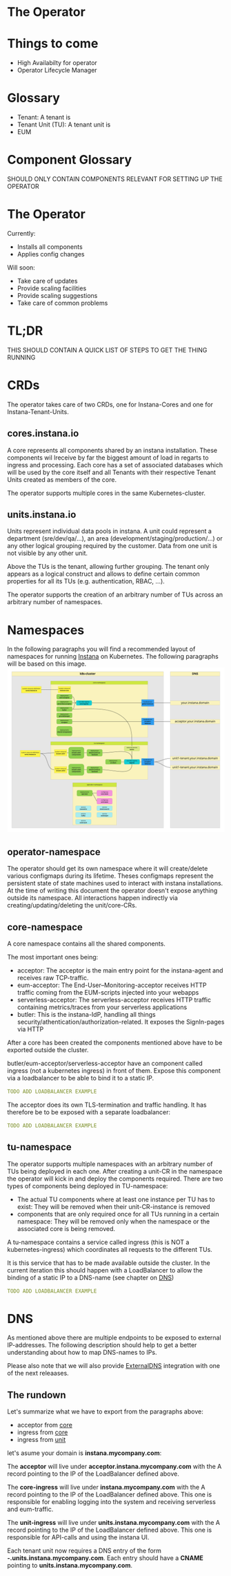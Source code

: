 # The Operator

# Things to come
- High Availabilty for operator
- Operator Lifecycle Manager

# Glossary

- Tenant: A tenant is
- Tenant Unit (TU): A tenant unit is
- EUM

# Component Glossary

SHOULD ONLY CONTAIN COMPONENTS RELEVANT FOR SETTING UP THE OPERATOR

# The Operator

Currently:
- Installs all components
- Applies config changes

Will soon:
- Take care of updates
- Provide scaling facilities
- Provide scaling suggestions
- Take care of common problems

# TL;DR
THIS SHOULD CONTAIN A QUICK LIST OF STEPS TO GET THE THING RUNNING

# CRDs

The operator takes care of two CRDs, one for Instana-Cores and one for Instana-Tenant-Units.

## cores.instana.io
A core represents all components shared by an instana installation. These components wil lreceive by far the biggest amount
of load in regarts to ingress and processing. 
Each core has a set of associated databases which will be used by the core itself and all Tenants with their respective 
Tenant Units created as members of the core.

The operator supports multiple cores in the same Kubernetes-cluster.

## units.instana.io
Units represent individual data pools in instana. A unit could represent a department (sre/dev/qa/...), 
an area (development/staging/production/...) or any other logical grouping required by the customer. Data from one unit
is not visible by any other unit.

Above the TUs is the tenant, allowing further grouping. The tenant only appears as a logical construct and allows to define
certain common properties for all its TUs (e.g. authentication, RBAC, ...).

The operator supports the creation of an arbitrary number of TUs across an arbitrary number of namespaces. 

# Namespaces
In the following paragraphs you will find a recommended layout of namespaces for running [Instana](https://www.instana.com/) on Kubernetes.
The following paragraphs will be based on this image.
![Namespace Layout](images/namespace_structure.jpg)

## operator-namespace
The operator should get its own namespace where it will create/delete various configmaps during its lifetime. Theses configmaps
represent the persistent state of state machines used to interact with instana installations.
At the time of writing this document the operator doesn't expose anything outside its namespace. 
All interactions happen indirectly via creating/updating/deleting the unit/core-CRs.

## core-namespace
A core namespace contains all the shared components. 

The most important ones being:

- acceptor: The acceptor is the main entry point for the instana-agent and receives raw TCP-traffic.
- eum-acceptor: The End-User–Monitoring-acceptor receives HTTP traffic coming from the EUM-scripts injected into your webapps
- serverless-acceptor: The serverless-acceptor receives HTTP traffic containing metrics/traces from your serverless applications
- butler: This is the instana-IdP, handling all things security/athentication/authorization-related. It exposes the SignIn-pages via HTTP

After a core has been created the components mentioned above have to be exported outside the cluster.

butler/eum-acceptor/serverless-acceptor have an component called ingress (not a kubernetes ingress) in front of them. Expose this
component via a loadbalancer to be able to bind it to a static IP.

```yaml
TODO ADD LOADBALANCER EXAMPLE
```

The acceptor does its own TLS-termination and traffic handling. It has therefore be to be exposed with a separate loadbalancer:
 
```yaml
TODO ADD LOADBALANCER EXAMPLE
```


 
## tu-namespace
The operator supports multiple namespaces with an arbitrary number of TUs being deployed in each one. 
After creating a unit-CR in the namespace the operator will kick in and deploy the components required.
There are two types of components being deployed in TU-namespace:

- The actual TU components where at least one instance per TU has to exist:
 They will be removed when their unit-CR-instance is removed
- components that are only required once for all TUs running in a certain namespace:
 They will be removed only when the namespace or the associated core is being removed.
 
A tu-namespace contains a service called ingress (this is NOT a kubernetes-ingress) which coordinates all requests to
the different TUs. 

It is this service that has to be made available outside the cluster.
In the current iteration this should happen with a LoadBalancer to allow the binding of a static IP to a DNS-name (see 
chapter on [DNS](#dns))

```yaml
TODO ADD LOADBALANCER EXAMPLE
```

# DNS
As mentioned above there are multiple endpoints to be exposed to external IP-addresses. The following description should 
help to get a better understanding about how to map DNS-names to IPs.

Please also note that we will also provide [ExternalDNS](https://github.com/kubernetes-sigs/external-dns) integration with
one of the next releaases.

## The rundown
Let's summarize what we have to export from the paragraphs above:

- acceptor from [core](#core-namespace)
- ingress from [core](#core-namespace)
- ingress from [unit](#unit-namespace)

let's asume your domain is **instana.mycompany.com**:

The **acceptor** will live under **acceptor.instana.mycompany.com** with the A record pointing to the IP of the LoadBalancer defined above.

The **core-ingress** will live under **instana.mycompany.com** with the A record pointing to the IP of the LoadBalancer defined above.
This one is responsible for enabling logging into the system and receiving serverless and eum-traffic.

The **unit-ingress** will live under **units.instana.mycompany.com** with the A record pointing to the IP of the LoadBalancer defined above.
This one is responsible for API-calls and using the instana UI.

Each tenant unit now requires a DNS entry of the form **<unit-name>-<tenant-name>.units.instana.mycompany.com**. 
Each entry should have a **CNAME** pointing to **units.instana.mycompany.com**.

